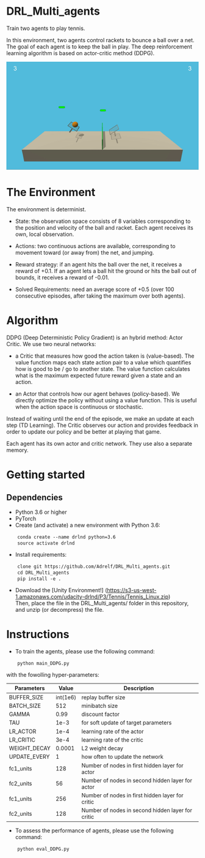 # DRL_Multi_agents
Train two agents to play tennis.

In this environment, two agents control rackets to bounce a ball over a net. The goal of each agent is to keep the ball in play.
The deep reinforcement learning algorithm is based on actor-critic method (DDPG).

![alt text](https://github.com/Adrelf/DRL_Multi_agents/blob/master/images/tennis.gif)

# The Environment 
The environment is determinist.

 + State: the observation space consists of 8 variables corresponding to the position and velocity of the ball and racket. Each agent receives its own, local observation.

 + Actions: two continuous actions are available, corresponding to movement toward (or away from) the net, and jumping.
   
 + Reward strategy: if an agent hits the ball over the net, it receives a reward of +0.1. If an agent lets a ball hit the ground or hits the ball out of bounds, it receives a reward of -0.01.
   
 + Solved Requirements: need an average score of +0.5 (over 100 consecutive episodes, after taking the maximum over both agents). 

# Algorithm
DDPG (Deep Deterministic Policy Gradient) is an hybrid method: Actor Critic. We use two neural networks:

 * a Critic that measures how good the action taken is (value-based). The value function maps each state action pair to a value which quantifies how is good to be / go to another state. The value function calculates what is the maximum expected future reward given a state and an action.
 
 * an Actor that controls how our agent behaves (policy-based). We directly optimize the policy without using a value function. This is useful when the action space is continuous or stochastic.<br/>
 
Instead of waiting until the end of the episode, we make an update at each step (TD Learning). The Critic observes our action and provides feedback in order to update our policy and be better at playing that game.<br/>

Each agent has its own actor and critic network. They use also a separate memory.

# Getting started

## Dependencies
 * Python 3.6 or higher
 * PyTorch
 * Create (and activate) a new environment with Python 3.6:
 ```
     conda create --name drlnd python=3.6
     source activate drlnd
 ```
 * Install requirements:
 ```
     clone git https://github.com/Adrelf/DRL_Multi_agents.git
     cd DRL_Multi_agents
     pip install -e .
  ```
 * Download the [Unity Environment!] (https://s3-us-west-1.amazonaws.com/udacity-drlnd/P3/Tennis/Tennis_Linux.zip)   
Then, place the file in the DRL_Multi_agents/ folder in this repository, and unzip (or decompress) the file.

# Instructions
 * To train the agents, please use the following command:
  ```
      python main_DDPG.py
  ```
  
   with the fowolling hyper-parameters:
 
 Parameters | Value | Description
----------- | ----- | -----------
BUFFER_SIZE | int(1e6) | replay buffer size
BATCH_SIZE | 512 | minibatch size
GAMMA | 0.99 | discount factor
TAU | 1e-3 | for soft update of target parameters
LR_ACTOR | 1e-4 | learning rate of the actor
LR_CRITIC | 3e-4 | learning rate of the critic
WEIGHT_DECAY | 0.0001 | L2 weight decay
UPDATE_EVERY | 1 | how often to update the network
fc1_units | 128 | Number of nodes in first hidden layer for actor
fc2_units | 56 | Number of nodes in second hidden layer for actor
fc1_units |256 | Number of nodes in first hidden layer for critic
fc2_units | 128 | Number of nodes in second hidden layer for critic

 * To assess the performance of agents, please use the following command:
  ```
      python eval_DDPG.py
  ```
